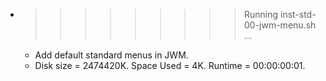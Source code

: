 * >>>>>>>>> Running inst-std-00-jwm-menu.sh ...
  * Add default standard menus in JWM.
  * Disk size = 2474420K. Space Used = 4K. Runtime = 00:00:00:01.
